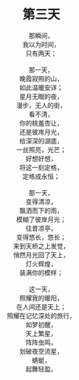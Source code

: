 <div style="text-align: center">
<h1>
  第三天
</h1>

那瞬间，\
我以为时间，\
只有两天；\
\
那一天，\
晚霞寂照的山，\
如此温暖安详；\
星月无眠的夜，\
漫步，无人的街，\
看不清，\
你的桃羞杏让，\
还是彼岸月光，\
给深深的湖底，\
一丝照亮，光芒；\
好想好想，\
将这一刻定格，\
定格成永恒；\
\
那一天，\
变得清凉，\
飘洒而下的雨，\
模糊了彼岸月光；\
往昔凉亭，\
变得悠长，悠长；\
来到天桥之上发觉，\
悄然月光回了天上，\
灯火辉煌，\
装满你的模样；\
\
这一天，\
照耀我的暖阳，\
在人间还是天上；\
照耀在记忆深处的旅行，\
如梦初醒，\
天上繁星，\
阵阵虫鸣，\
划破夜空流星，\
蜻蜓，\
起舞轻盈。
</div>